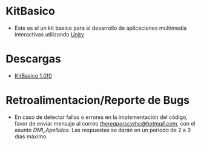 # KitBasico

- Este es el un kit basico para el desarrollo de aplicaciones multimedia interactivas utilizando [Unity](https://unity.com/es)

# Descargas

- [KitBasico 1.0f0](https://cdn.combinatronics.com/TheReaperScythe/Kit_Basico/blob/master/Versiones/KitBasico_1_0f0.unitypackage)

# Retroalimentacion/Reporte de Bugs

- En caso de detectar fallas o errores en la implementación del código, favor de enviar mensaje al correo *thereaperscythe@hotmail.com*, con el asunto *DMI_Apellidos*. Las respuestas se darán en un periodo de 2 a 3 días máximo.
